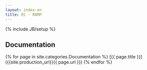 ```yaml
---
layout: index-en
title: EC - RAMP
---
```

{% include JB/setup %}

## Documentation

{% for page in site.categories.Documentation %}
[{{ page.title }}]({{site.production_url}}{{ page.url }})
{% endfor %}

